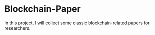 # Blockchain-Paper
In this project, I  will collect some classic blockchain-related papers for researchers.
